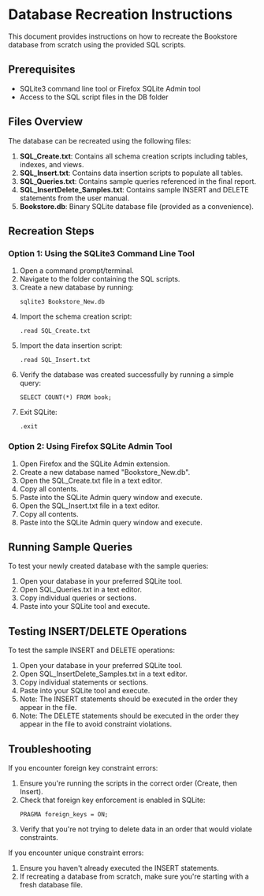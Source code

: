 # Database Recreation Instructions

This document provides instructions on how to recreate the Bookstore database from scratch using the provided SQL scripts.

## Prerequisites

- SQLite3 command line tool or Firefox SQLite Admin tool
- Access to the SQL script files in the DB folder

## Files Overview

The database can be recreated using the following files:

1. **SQL_Create.txt**: Contains all schema creation scripts including tables, indexes, and views.
2. **SQL_Insert.txt**: Contains data insertion scripts to populate all tables.
3. **SQL_Queries.txt**: Contains sample queries referenced in the final report.
4. **SQL_InsertDelete_Samples.txt**: Contains sample INSERT and DELETE statements from the user manual.
5. **Bookstore.db**: Binary SQLite database file (provided as a convenience).

## Recreation Steps

### Option 1: Using the SQLite3 Command Line Tool

1. Open a command prompt/terminal.
2. Navigate to the folder containing the SQL scripts.
3. Create a new database by running:
   ```
   sqlite3 Bookstore_New.db
   ```
4. Import the schema creation script:
   ```
   .read SQL_Create.txt
   ```
5. Import the data insertion script:
   ```
   .read SQL_Insert.txt
   ```
6. Verify the database was created successfully by running a simple query:
   ```
   SELECT COUNT(*) FROM book;
   ```
7. Exit SQLite:
   ```
   .exit
   ```

### Option 2: Using Firefox SQLite Admin Tool

1. Open Firefox and the SQLite Admin extension.
2. Create a new database named "Bookstore_New.db".
3. Open the SQL_Create.txt file in a text editor.
4. Copy all contents.
5. Paste into the SQLite Admin query window and execute.
6. Open the SQL_Insert.txt file in a text editor.
7. Copy all contents.
8. Paste into the SQLite Admin query window and execute.

## Running Sample Queries

To test your newly created database with the sample queries:

1. Open your database in your preferred SQLite tool.
2. Open SQL_Queries.txt in a text editor.
3. Copy individual queries or sections.
4. Paste into your SQLite tool and execute.

## Testing INSERT/DELETE Operations

To test the sample INSERT and DELETE operations:

1. Open your database in your preferred SQLite tool.
2. Open SQL_InsertDelete_Samples.txt in a text editor.
3. Copy individual statements or sections.
4. Paste into your SQLite tool and execute.
5. Note: The INSERT statements should be executed in the order they appear in the file.
6. Note: The DELETE statements should be executed in the order they appear in the file to avoid constraint violations.

## Troubleshooting

If you encounter foreign key constraint errors:

1. Ensure you're running the scripts in the correct order (Create, then Insert).
2. Check that foreign key enforcement is enabled in SQLite:
   ```
   PRAGMA foreign_keys = ON;
   ```
3. Verify that you're not trying to delete data in an order that would violate constraints.

If you encounter unique constraint errors:

1. Ensure you haven't already executed the INSERT statements.
2. If recreating a database from scratch, make sure you're starting with a fresh database file.
